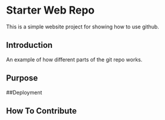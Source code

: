 # Starter Web Repo

This is a simple website project for showing how to use github.

## Introduction

An example of how different parts of the git repo works.

## Purpose

##Deployment

## How To Contribute